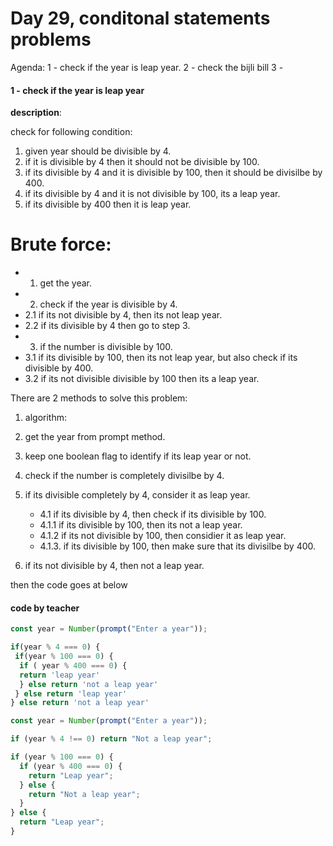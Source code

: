 # Day 29, conditonal statements problems

Agenda:
1 - check if the year is leap year.
2 - check the bijli bill
3 -

#### 1 - check if the year is leap year

**description**:

check for following condition:

1.  given year should be divisible by 4.
2.  if it is divisible by 4 then it should not be divisible by 100.
3.  if its divisible by 4 and it is divisible by 100, then it should be divisilbe by 400.
4.  if its divisible by 4 and it is not divisible by 100, its a leap year.
5.  if its divisible by 400 then it is leap year.

# Brute force:

- 1.  get the year.
- 2.  check if the year is divisible by 4.
- 2.1 if its not divisible by 4, then its not leap year.
- 2.2 if its divisible by 4 then go to step 3.
- 3.  if the number is divisible by 100.
- 3.1 if its divisible by 100, then its not leap year, but also check if its divisible by 400.
- 3.2 if its not divisible divisible by 100 then its a leap year.

There are 2 methods to solve this problem:

1. algorithm:
1. get the year from prompt method.
1. keep one boolean flag to identify if its leap year or not.
1. check if the number is completely divisilbe by 4.
1. if its divisible completely by 4, consider it as leap year.


    - 4.1 if its divisible by 4, then check if its divisible by 100.
     - 4.1.1 if its divisible by 100, then its not a leap year.
     - 4.1.2 if its not divisible by 100, then considier it as leap year.
     - 4.1.3. if its divisible by 100, then make sure that its divisilbe by 400.

5.  if its not divisible by 4, then not a leap year.

then the code goes at below

#### code by teacher
```js
const year = Number(prompt("Enter a year"));

if(year % 4 === 0) {
 if(year % 100 === 0) {
  if ( year % 400 === 0) {
  return 'leap year'
  } else return 'not a leap year'
 } else return 'leap year'
} else return 'not a leap year'

```

```js
const year = Number(prompt("Enter a year"));

if (year % 4 !== 0) return "Not a leap year";

if (year % 100 === 0) {
  if (year % 400 === 0) {
    return "Leap year";
  } else {
    return "Not a leap year";
  }
} else {
  return "Leap year";
}
```
